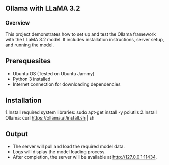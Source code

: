 ## Ollama with LLaMA 3.2

### Overview
This project demonstrates how to set up and test the Ollama framework with the LLaMA 3.2 model. It includes installation instructions, server setup, and running the model.

## Prerequesites
- Ubuntu OS (Tested on Ubuntu Jammy)
- Python 3 installed
- Internet connection for downloading dependencies

## Installation
1.Install required system libraries:
sudo apt-get install -y pciutils
2.Install Ollama:
curl https://ollama.ai/install.sh | sh

## Output
- The server will pull and load the required model data.
- Logs will display the model loading process.
- After completion, the server will be available at http://127.0.0.1:11434.
